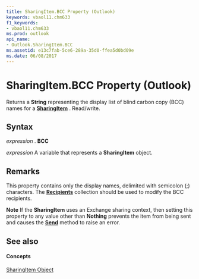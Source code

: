 ```yaml
---
title: SharingItem.BCC Property (Outlook)
keywords: vbaol11.chm633
f1_keywords:
- vbaol11.chm633
ms.prod: outlook
api_name:
- Outlook.SharingItem.BCC
ms.assetid: e13c7fab-5ce6-289a-35d0-ffea5d0bd09e
ms.date: 06/08/2017
---
```



# SharingItem.BCC Property (Outlook)

Returns a **String** representing the display list of blind carbon copy (BCC) names for a **[SharingItem](sharingitem-object-outlook.md)** . Read/write.


## Syntax

 _expression_ . **BCC**

 _expression_ A variable that represents a **SharingItem** object.


## Remarks

This property contains only the display names, delimited with semicolon (;) characters. The **[Recipients](recipients-object-outlook.md)** collection should be used to modify the BCC recipients.


 **Note**  If the **SharingItem** uses an Exchange sharing context, then setting this property to any value other than **Nothing** prevents the item from being sent and causes the **[Send](sharingitem-send-method-outlook.md)** method to raise an error.


## See also


#### Concepts


[SharingItem Object](sharingitem-object-outlook.md)

